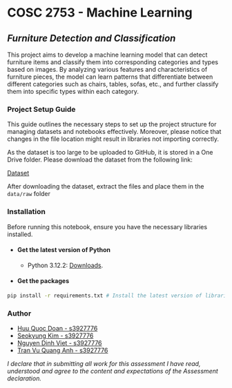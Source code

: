 # COSC 2753 - Machine Learning

## _Furniture Detection and Classification_

This project aims to develop a machine learning model that can detect furniture items and classify them into corresponding categories and types based on images. By analyzing various features and characteristics of furniture pieces, the model can learn patterns that differentiate between different categories such as chairs, tables, sofas, etc., and further classify them into specific types within each category.

### Project Setup Guide

This guide outlines the necessary steps to set up the project structure for managing datasets and notebooks effectively. Moreover, please notice that changes in the file location might result in libraries not importing correctly.

As the dataset is too large to be uploaded to GitHub, it is stored in a One Drive folder. Please download the dataset from the following link:

[Dataset](https://rmiteduau-my.sharepoint.com/personal/bao_nguyenthien_rmit_edu_vn/_layouts/15/onedrive.aspx?id=%2Fpersonal%2Fbao_nguyenthien_rmit_edu_vn%2FDocuments%2FFurniture_Data%2Ezip&parent=%2Fpersonal%2Fbao_nguyenthien_rmit_edu_vn%2FDocuments&ga=1)

After downloading the dataset, extract the files and place them in the `data/raw` folder

### Installation

Before running this notebook, ensure you have the necessary libraries installed.

- #### **Get the latest version of Python**

  - Python 3.12.2: [Downloads](https://www.python.org/downloads/).

- #### **Get the packages**

```bash
pip install -r requirements.txt # Install the latest version of libraries
```

### Author

- [Huu Quoc Doan - s3927776](https://github.com/Mudoker)
- [Seokyung Kim - s3927776](https://github.com/Mudoker)
- [Nguyen Dinh Viet - s3927776](https://github.com/Mudoker)
- [Tran Vu Quang Anh - s3927776](https://github.com/Mudoker)

_I declare that in submitting all work for this assessment I have read, understood and agree to the content and expectations of the Assessment declaration._
